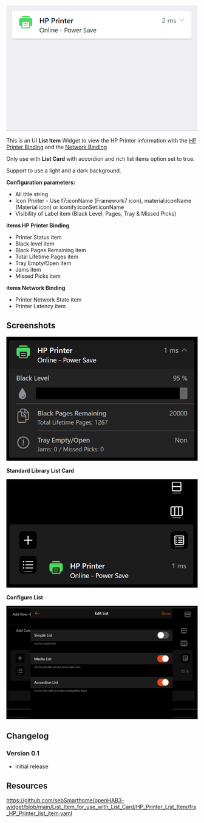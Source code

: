 ![Screen1](https://github.com/sebSmarthome/openHAB3-widget/raw/main/List_Item_for_use_with_List_Card/HP_Printer_List_Item/screenshots/HPPrinterListItemScreenShot.gif)

This is an UI **List Item** Widget to view the HP Printer information with the [HP Printer Binding](https://www.openhab.org/addons/bindings/hpprinter/) and the [Network Binding](https://www.openhab.org/addons/bindings/network/)

Only use with **List Card** with accordion and rich list items option set to true.

Support to use a light and a dark background.

**Configuration parameters:**

* All title string
* Icon Printer - Use f7:iconName (Framework7 icon), material:iconName (Material icon) or iconify:iconSet:iconName
* Visibility of Label item (Black Level, Pages, Tray & Missed Picks)

**items HP Printer Binding**

* Printer Status item
* Black level item
* Black Pages Remaining item
* Total Lifetime Pages item
* Tray Empty/Open item
* Jams item
* Missed Picks item

**items Network Binding**

* Printer Network State item
* Printer Latency item

## Screenshots

![Screen4](https://github.com/sebSmarthome/openHAB3-widget/raw/main/List_Item_for_use_with_List_Card/HP_Printer_List_Item/screenshots/HPPrinterListItemScreenShot4.PNG)

**Standard Library List Card**

![Screen2](https://github.com/sebSmarthome/openHAB3-widget/raw/main/List_Item_for_use_with_List_Card/HP_Printer_List_Item/screenshots/HPPrinterListItemScreenShot3.PNG)

**Configure List**

![Screen3](https://github.com/sebSmarthome/openHAB3-widget/raw/main/List_Item_for_use_with_List_Card/Astro_Moon_List_Item/screenshots/AstroMoonListItemScreenShot2.PNG)

## Changelog

### Version 0.1

* initial release

## Resources

<https://github.com/sebSmarthome/openHAB3-widget/blob/main/List_Item_for_use_with_List_Card/HP_Printer_List_Item/frs_HP_Printer_list_item.yaml>